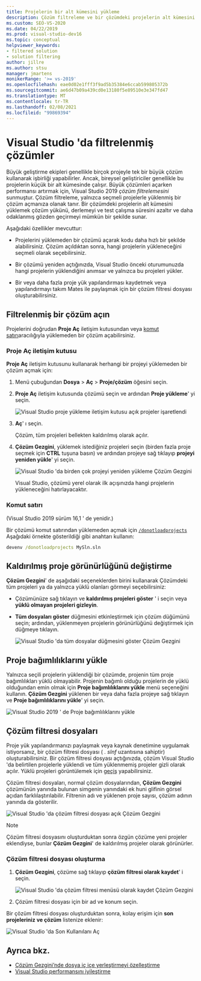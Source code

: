 ```yaml
---
title: Projelerin bir alt kümesini yükleme
description: Çözüm filtreleme ve bir çözümdeki projelerin alt kümesini hızlı bir şekilde yüklemenize nasıl izin verdiği hakkında bilgi edinin.
ms.custom: SEO-VS-2020
ms.date: 04/22/2019
ms.prod: visual-studio-dev16
ms.topic: conceptual
helpviewer_keywords:
- filtered solution
- solution filtering
author: jillre
ms.author: stsu
manager: jmartens
monikerRange: '>= vs-2019'
ms.openlocfilehash: eae0d02e1fff3f9ad5b35384e6ccab599805372b
ms.sourcegitcommit: ae6d47b09a439cd0e13180f5e89510e3e347fd47
ms.translationtype: MT
ms.contentlocale: tr-TR
ms.lasthandoff: 02/08/2021
ms.locfileid: "99869394"
---
```

# <a name="filtered-solutions-in-visual-studio"></a>Visual Studio 'da filtrelenmiş çözümler

Büyük geliştirme ekipleri genellikle birçok projeyle tek bir büyük çözüm kullanarak işbirliği yapabilirler. Ancak, bireysel geliştiriciler genellikle bu projelerin küçük bir alt kümesinde çalışır. Büyük çözümleri açarken performansı artırmak için, Visual Studio 2019 *çözüm filtrelemesini* sunmuştur. Çözüm filtreleme, yalnızca seçmeli projelerle yüklenmiş bir çözüm açmanıza olanak tanır. Bir çözümdeki projelerin alt kümesini yüklemek çözüm yükünü, derlemeyi ve test çalışma süresini azaltır ve daha odaklanmış gözden geçirmeyi mümkün bir şekilde sunar.

Aşağıdaki özellikler mevcuttur:

- Projelerini yüklemeden bir çözümü açarak kodu daha hızlı bir şekilde alabilirsiniz. Çözüm açıldıktan sonra, hangi projelerin yükleneceğini seçmeli olarak seçebilirsiniz.

- Bir çözümü yeniden açtığınızda, Visual Studio önceki oturumunuzda hangi projelerin yüklendiğini anımsar ve yalnızca bu projeleri yükler.

- Bir veya daha fazla proje yük yapılandırması kaydetmek veya yapılandırmayı takım Mates ile paylaşmak için bir çözüm filtresi dosyası oluşturabilirsiniz.

## <a name="open-a-filtered-solution"></a>Filtrelenmiş bir çözüm açın

Projelerini doğrudan **Proje Aç** iletişim kutusundan veya [komut satırı](#command-line)aracılığıyla yüklemeden bir çözüm açabilirsiniz.

### <a name="open-project-dialog"></a>Proje Aç iletişim kutusu

**Proje Aç** iletişim kutusunu kullanarak herhangi bir projeyi yüklemeden bir çözüm açmak için:

1. Menü çubuğundan **Dosya**  >  **Aç**  >  **Proje/çözüm** öğesini seçin.

2. **Proje Aç** iletişim kutusunda çözümü seçin ve ardından **Proje yükleme**' yi seçin.

   ![Visual Studio proje yükleme iletişim kutusu açık projeler işaretlendi](media/filtered-solutions/do-not-load-projects.png)

3. **Aç**' ı seçin.

   Çözüm, tüm projeleri bellekten kaldırılmış olarak açılır.

4. **Çözüm Gezgini**, yüklemek istediğiniz projeleri seçin (birden fazla proje seçmek için **CTRL** tuşuna basın) ve ardından projeye sağ tıklayıp **projeyi yeniden yükle**' yi seçin.

   ![Visual Studio 'da birden çok projeyi yeniden yükleme Çözüm Gezgini](media/filtered-solutions/reload-project.png)

   Visual Studio, çözümü yerel olarak ilk açışınızda hangi projelerin yükleneceğini hatırlayacaktır.

### <a name="command-line"></a>Komut satırı

(Visual Studio 2019 sürüm 16,1 ' de yenidir.)

Bir çözümü komut satırından yüklemeden açmak için [`/donotloadprojects`](../ide/reference/donotloadprojects-devenv-exe.md) Aşağıdaki örnekte gösterildiği gibi anahtarı kullanın:

```cmd
devenv /donotloadprojects MySln.sln
```

## <a name="toggle-unloaded-project-visibility"></a>Kaldırılmış proje görünürlüğünü değiştirme

**Çözüm Gezgini**' de aşağıdaki seçeneklerden birini kullanarak Çözümdeki tüm projeleri ya da yalnızca yüklü olanları görmeyi seçebilirsiniz:

- Çözümünüze sağ tıklayın ve **kaldırılmış projeleri göster** ' i seçin veya **yüklü olmayan projeleri gizleyin**.

- **Tüm dosyaları göster** düğmesini etkinleştirmek için çözüm düğümünü seçin; ardından, yüklenmeyen projelerin görünürlüğünü değiştirmek için düğmeye tıklayın.

   ![Visual Studio 'da tüm dosyalar düğmesini göster Çözüm Gezgini](media/filtered-solutions/show-all-files.PNG)

## <a name="load-project-dependencies"></a>Proje bağımlılıklarını yükle

Yalnızca seçili projelerin yüklendiği bir çözümde, projenin tüm proje bağımlılıkları yüklü olmayabilir. Projenin bağımlı olduğu projelerin de yüklü olduğundan emin olmak için **Proje bağımlılıklarını yükle** menü seçeneğini kullanın. **Çözüm Gezgini** yüklenen bir veya daha fazla projeye sağ tıklayın ve **Proje bağımlılıklarını yükle**' yi seçin.

![Visual Studio 2019 ' de Proje bağımlılıklarını yükle](media/filtered-solutions/load-project-dependencies.png)

## <a name="solution-filter-files"></a>Çözüm filtresi dosyaları

Proje yük yapılandırmanızı paylaşmak veya kaynak denetimine uygulamak istiyorsanız, bir çözüm filtresi dosyası ( *. slnf* uzantısına sahiptir) oluşturabilirsiniz. Bir çözüm filtresi dosyası açtığınızda, çözüm Visual Studio 'da belirtilen projelerle yüklendi ve tüm yüklenmemiş projeler gizli olarak açılır. Yüklü projeleri görüntülemek için [geçiş](#toggle-unloaded-project-visibility) yapabilirsiniz.

Çözüm filtresi dosyaları, normal çözüm dosyalarından, **Çözüm Gezgini** çözümünün yanında bulunan simgenin yanındaki ek huni glifinin görsel açıdan farklılaştırılabilir. Filtrenin adı ve yüklenen proje sayısı, çözüm adının yanında da gösterilir.

![Visual Studio 'da çözüm filtresi dosyası açık Çözüm Gezgini](media/filtered-solutions/solution-filter.PNG)

> [!NOTE]
> Çözüm filtresi dosyasını oluşturduktan sonra özgün çözüme yeni projeler eklendiyse, bunlar **Çözüm Gezgini**' de kaldırılmış projeler olarak görünürler.

### <a name="create-a-solution-filter-file"></a>Çözüm filtresi dosyası oluşturma

1. **Çözüm Gezgini**, çözüme sağ tıklayıp **çözüm filtresi olarak kaydet**' i seçin.

   ![Visual Studio 'da çözüm filtresi menüsü olarak kaydet Çözüm Gezgini](media/filtered-solutions/save-as-solution-filter.png)

2. Çözüm filtresi dosyası için bir ad ve konum seçin.

Bir çözüm filtresi dosyası oluşturduktan sonra, kolay erişim için **son projeleriniz ve çözüm** listenize eklenir:

![Visual Studio 'da Son Kullanılanı Aç](media/filtered-solutions/open-recent.png)

## <a name="see-also"></a>Ayrıca bkz.

- [Çözüm Gezgini’nde dosya iç içe yerleştirmeyi özelleştirme](file-nesting-solution-explorer.md)
- [Visual Studio performansını iyileştirme](optimize-visual-studio-performance.md)
